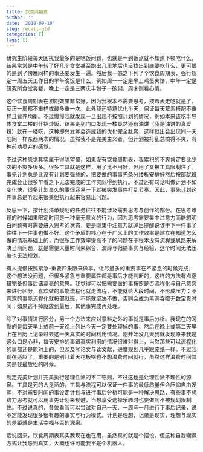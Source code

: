 ```yaml
---
title: 饮食周期表
author: ''
date: '2018-09-10'
slug: recall-gtd
categories: []
tags: []
---
```


研究生阶段每天困扰我最多的是吃饭问题，也就是一到饭点就不知道下顿吃什么，结果常常是中午转了好几个食堂甚至跑出几里地后也没找出到底要吃什么，更可恨的是到了傍晚同样的事还要发生一遍。然后我一怒之下列了个饮食周期表，强行规定一周五天工作日的早午晚饭是什么，例如周一一定是早上鸡蛋夹饼，中午一定是研究所食堂套餐，晚上一定是三两庆丰包子一碗粥，周末则看心情。

这个饮食周期表在初期效果非常好，因为我根本不需要思考，按着表走吃就是了，反正一周都不重样或最多重一次。此外我还特意优化半天，保证每天荤素搭配不重样且营养均衡。不过慢慢我就发现一旦出现不按照计划的情况，例如本来该吃半导体食堂二楼的什锦炒饭，结果走到门口发现一楼竟然还有油饼（我是油饼的真爱粉）就在一楼吃，这种即兴发挥会造成我的优化完全乱套，这样就出会出现同一天吃同一样东西两次的情况。虽然我不是完美主义者，但计划被打乱总搞得不爽，有种前功尽弃的感觉。

不过这种感觉其实属于得陇望蜀，如果没有饮食周期表，我累积的不爽肯定要比少次的不爽多很多。很多工具就是这样，用了比不用好，但用了又被工具限制住了。事先计划总是比没有计划要强些的，把要做的事事先条分缕析安排好然后按部就班完成会让很多乍看之下无法完成的工作实际得到执行。不过还有句话叫做计划不如变化快，很多计划良久的事很容易一下就被突发事件打乱节奏。因此，事先计划这件事总是听起来很美但执行起来容易出问题。

反思一下，按计划清单规划的任务往往不能涉及需要思考与创作的部分。在思考难题的时候如果限定时间是一种毫无意义的行为，因为思考需要集中注意力而能想明白问题有时需要进入思考的状态，要是刚集中注意力就弹出提醒说该干下一件事了往往下一件事也做不好。这个矛盾的核心在于广义上的工作效率是建立在知道怎么做的情况基础上的，而很多工作效率提高不了的问题在于根本没有流程或思路来解决当前问题，就是需要大量时间来综合、演绎与归纳事实与经验，这个时间无法压缩也无法规划。

有人提倡按照紧急-重要四象限来做事，让尽量多的重要事在不紧急的时候完成，这个想法没问题，但很多紧急与重要属性都是事后才能判断的，这样的方法有点逻辑完备但事后诸葛亮的意思。我觉得可以把需要做的事按照是否流程化与自己意愿来进行区分，喜欢做的事能流程化就走流程，不能就给大段时间，不形成压力；不喜欢的事能流程化就按部就班，不能就坚决不做，否则会成为黑洞吞噬无数宝贵时间；如果逃不掉就放到最后，其他事完成再处理。

除了对事情进行区分，另一个方法来应对意料之外的事就是事后分析。我现在的习惯的是每天早上或前一天晚上列出今天一定要处理掉的事，然后在晚上或第二天早上在日历上记录过去这一天真实的时间利用情况。刚开始没几天我就发现原来我是这么口是心非，每天安排的事跟真实利用的情况很难对得上，当然那些可以流程化的事都还是能对上的，但涉及写论文与读文献，进度规划几乎跟废纸一样。不过我现在适应了，重要的是别盯着天花板啥也不想浪费时间就行，虽然这样浪费时间其实是我最放松的时候。

制定完美计划并完美执行是理性派的不二守则，不过这也是让理性派不理性的源泉。工具是死的人是活的，工具与流程可以保证一件事的最低质量但会压抑自由发挥，不对需要时间的事设定计划与进行事后分析可能是一种解决思路，有些事不想费力思考就可以用事先计划来规避，当想享受选择乐趣时也要做到不被规划限制住。不过说真的，各位看官可以尝试对自己一天、一周与一月进行下事后记录，说不定能发现很多很有趣的事实与行为模式。计划是理想，记录是现实，理想与现实的差距就是生活幸福与否的源泉。

话说回来，饮食周期表其实我现在也在用，虽然真的就是个摆设，但这种自我嘲讽方式让我感到真实，大概也许可能我不是个机器人。
